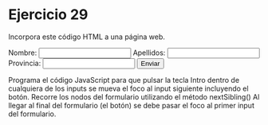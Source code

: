 # Ejercicio 29

Incorpora este código HTML a una página web.
<form name="formulario" id="formulario">
           <label for="nombre">Nombre:</label>
           <input type="text" id="nombre" name="nombre" />
           <label for="apellidos">Apellidos:</label>
           <input type="text" id="apellidos" name="apellidos" />
           <label for="provincia">Provincia:</label>
           <input type="text" id="provincia" name="provincia" />
           <input type="button" id="enviar" value="Enviar" />
</form>

Programa el código JavaScript para que pulsar la tecla Intro dentro de cualquiera de los inputs se mueva el foco al input siguiente incluyendo el botón. 
Recorre los nodos del formulario utilizando el método nextSibling()
Al llegar al final del formulario (el botón) se debe pasar el foco al primer input del formulario.